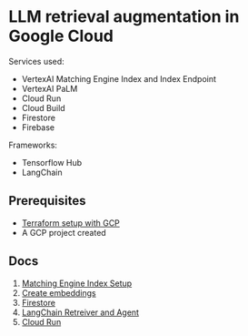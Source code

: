 # LLM retrieval augmentation in Google Cloud

Services used:

- VertexAI Matching Engine Index and Index Endpoint
- VertexAI PaLM
- Cloud Run
- Cloud Build
- Firestore
- Firebase

Frameworks:

- Tensorflow Hub
- LangChain

## Prerequisites

- [Terraform setup with GCP](https://cloud.google.com/docs/terraform)
- A GCP project created

## Docs

1. [Matching Engine Index Setup](/docs/1_matching_engine.md)
1. [Create embeddings](/docs/2_create_embeddings.md)
1. [Firestore](/docs/3_firestore.md)
1. [LangChain Retreiver and Agent](/docs/3_create_agent.md)
1. [Cloud Run](/docs/3_cloud_run.md)
